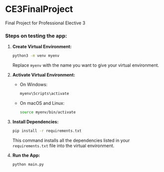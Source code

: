 # CE3FinalProject

Final Project for Professional Elective 3

### Steps on testing the app:

1. **Create Virtual Environment:**

   ```bash
   python3 -m venv myenv
   ```

   Replace `myenv` with the name you want to give your virtual environment.

2. **Activate Virtual Environment:**

   - On Windows:
     ```bash
     myenv\Scripts\activate
     ```
   - On macOS and Linux:
     ```bash
     source myenv/bin/activate
     ```

3. **Install Dependencies:**

   ```bash
   pip install -r requirements.txt
   ```

   This command installs all the dependencies listed in your `requirements.txt` file into the virtual environment.

4. **Run the App:**

   ```bash
   python main.py
   ```
